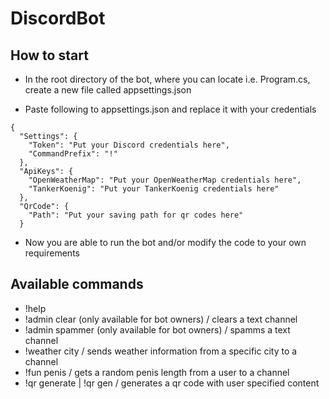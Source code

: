 # DiscordBot

## How to start

- In the root directory of the bot, where you can locate i.e. Program.cs, create a new file called appsettings.json

- Paste following to appsettings.json and replace it with your credentials

```
{
  "Settings": {
    "Token": "Put your Discord credentials here",
    "CommandPrefix": "!"
  },
  "ApiKeys": {
    "OpenWeatherMap": "Put your OpenWeatherMap credentials here",
    "TankerKoenig": "Put your TankerKoenig credentials here"
  },
  "QrCode": {
    "Path": "Put your saving path for qr codes here"
  }
```

- Now you are able to run the bot and/or modify the code to your own requirements

## Available commands

- !help
- !admin clear (only available for bot owners) / clears a text channel
- !admin spammer (only available for bot owners) / spamms a text channel
- !weather city / sends weather information from a specific city to a channel
- !fun penis / gets a random penis length from a user to a channel
- !qr generate | !qr gen / generates a qr code with user specified content

